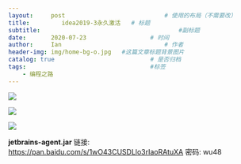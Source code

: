 ```yaml
---
layout:     post             				# 使用的布局（不需要改）
title:         idea2019-3永久激活   # 标题 
subtitle:    					  				#副标题
date:       2020-07-23 					# 时间
author:     Ian                  			# 作者
header-img: img/home-bg-o.jpg	#这篇文章标题背景图片
catalog: true                        	# 是否归档
tags:                              		#标签
    - 编程之路
---
```






![](https://tva1.sinaimg.cn/large/007S8ZIlgy1gh159eelqtj30hv0b3q3i.jpg)

![](https://tva1.sinaimg.cn/large/007S8ZIlgy1gh159l9pvqj30di0gfjsx.jpg)

![](https://tva1.sinaimg.cn/large/007S8ZIlgy1gh1599t9htj30ia04jjra.jpg)

**jetbrains-agent.jar**    链接: https://pan.baidu.com/s/1wO43CUSDLlo3rIaoRAtuXA  密码: wu48
